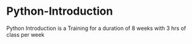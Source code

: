 # Python-Introduction
Python Introduction is a Training for a duration of 8 weeks with  3 hrs of class per week 
